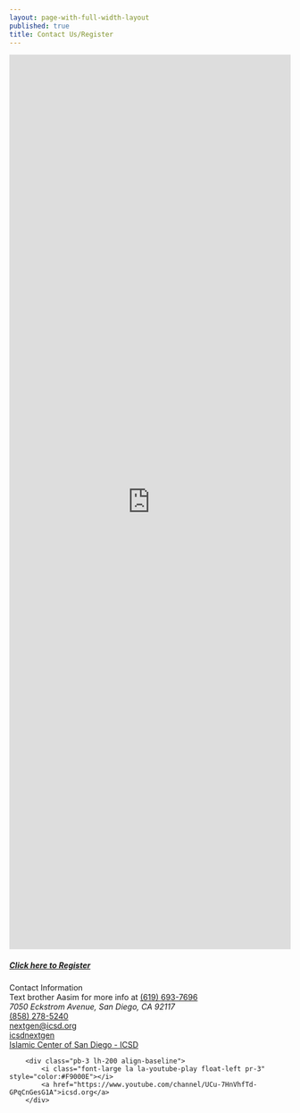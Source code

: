 ```yaml
---
layout: page-with-full-width-layout
published: true
title: Contact Us/Register
---
```


<div class="row">
  <div class="col-12">
    <div class="google-map" style="width: 100%; height:40vh"><iframe frameborder="0" style="border:0;width: 100%; height:100%" src="https://www.google.com/maps/embed/v1/place?key=AIzaSyA0Dx_boXQiwvdz8sJHoYeZNVTdoWONYkU&amp;q=place_id:ChIJ1RcGbRlU2YAR2EVpZ2Hgl6w"></iframe></div>
  </div>
</div>
<div class="row">
  <div class="col-md-12 px-5 pt-5">
    <h5><a href="http://www.123formbuilder.com/form-4273808/membership-application-form">Click here to Register</a></h5>
      <div class="h5 pb-3"> Contact Information </div>  
      	<div class="pb-1">Text brother Aasim for more info at <a href="tel:+1-619-693-7696">(619) 693-7696</a> </div>
        <div class="lh-200 align-baseline">
            <i class="font-large la la-map-marker float-left pr-3"></i>
            <address>7050 Eckstrom Avenue,
             San Diego, CA 92117</address>
        </div>
        <div class="pb-3 lh-200 align-baseline">
            <i class="font-large la la-phone float-left pr-3"></i>
            <a href="tel:+1-858-278-5240">(858) 278-5240</a>
        </div>          
        <div class="pb-3 lh-200 align-baseline">
            <i class="font-large la la-envelope float-left pr-3"></i>
            <a href="mailto:nextgen@icsd.org">nextgen@icsd.org</a>
        </div>
    	<div class="pb-3 lh-200 align-baseline">
            <i class="font-large la la-instagram float-left pr-3" style="color:#4864B1"></i>
            <a title="icsdnextgen" href="">icsdnextgen</a>
        </div>
        <div class="pb-3 lh-200 align-baseline">
            <i class="font-large la la-facebook float-left pr-3" style="color:#4864B1"></i>
            <a title="Islamic Center of San Diego - ICSD" href="https://www.facebook.com/IslamicCenterSD/">Islamic Center of San Diego - ICSD</a>
        </div>         
        
        <div class="pb-3 lh-200 align-baseline">
            <i class="font-large la la-youtube-play float-left pr-3" style="color:#F9000E"></i>
            <a href="https://www.youtube.com/channel/UCu-7HnVhfTd-GPqCnGesG1A">icsd.org</a>
        </div> 
  </div>
</div>

